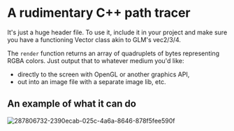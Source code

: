 # A rudimentary C++ path tracer

It's just a huge header file. To use it, include it in your project and make sure you have a functioning Vector class akin to GLM's vec2/3/4.

The `render` function returns an array of quadruplets of bytes representing RGBA colors. Just output that to whatever medium you'd like:

- directly to the screen with OpenGL or another graphics API,
- out into an image file with a separate image lib, etc.

## An example of what it can do

![287806732-2390ecab-025c-4a6a-8646-878f5fee590f](https://github.com/thiagoferronatto/PathTracer/assets/31262053/4a9b25ec-e693-49dd-b678-cea2d20e4482)
